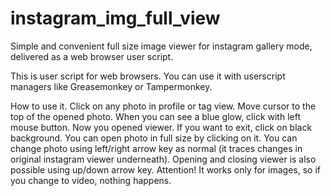 # instagram_img_full_view
Simple and convenient full size image viewer for instagram gallery mode, delivered as a web browser user script.

This is user script for web browsers. You can use it with userscript managers like Greasemonkey or Tampermonkey.

How to use it.
Click on any photo in profile or tag view. Move cursor to the top of the opened photo. When you can see a blue glow, click with left mouse button.
Now you opened viewer. If you want to exit, click on black background. You can open photo in full size by clicking on it. You can change photo using left/right arrow key as normal (it traces changes in original instagram viewer underneath). Opening and closing viewer is also possible using up/down arrow key.
Attention! It works only for images, so if you change to video, nothing happens.
